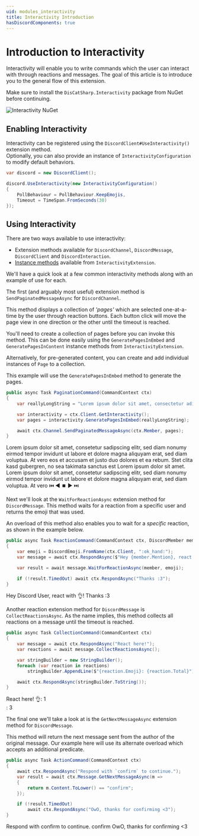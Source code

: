 ```yaml
---
uid: modules_interactivity
title: Interactivity Introduction
hasDiscordComponents: true
---
```


# Introduction to Interactivity

Interactivity will enable you to write commands which the user can interact with through reactions and messages.
The goal of this article is to introduce you to the general flow of this extension.

Make sure to install the `DisCatSharp.Interactivity` package from NuGet before continuing.

![Interactivity NuGet](/images/interactivity_01.png)

## Enabling Interactivity

Interactivity can be registered using the `DiscordClient#UseInteractivity()` extension method.<br/>
Optionally, you can also provide an instance of `InteractivityConfiguration` to modify default behaviors.

```cs
var discord = new DiscordClient();

discord.UseInteractivity(new InteractivityConfiguration()
{
    PollBehaviour = PollBehaviour.KeepEmojis,
    Timeout = TimeSpan.FromSeconds(30)
});
```

## Using Interactivity

There are two ways available to use interactivity:

* Extension methods available for `DiscordChannel`, `DiscordMessage`, `DiscordClient` and `DiscordInteraction`.
* [Instance methods](xref:DisCatSharp.Interactivity.InteractivityExtension#methods) available from `InteractivityExtension`.

We'll have a quick look at a few common interactivity methods along with an example of use for each.

The first (and arguably most useful) extension method is `SendPaginatedMessageAsync` for `DiscordChannel`.

This method displays a collection of *'pages'* which are selected one-at-a-time by the user through reaction buttons.
Each button click will move the page view in one direction or the other until the timeout is reached.

You'll need to create a collection of pages before you can invoke this method.
This can be done easily using the `GeneratePagesInEmbed` and `GeneratePagesInContent` instance methods from `InteractivityExtension`.

Alternatively, for pre-generated content, you can create and add individual instances of `Page` to a collection.

This example will use the `GeneratePagesInEmbed` method to generate the pages.

```cs
public async Task PaginationCommand(CommandContext ctx)
{
    var reallyLongString = "Lorem ipsum dolor sit amet, consectetur adipiscing ..."

    var interactivity = ctx.Client.GetInteractivity();
    var pages = interactivity.GeneratePagesInEmbed(reallyLongString);

    await ctx.Channel.SendPaginatedMessageAsync(ctx.Member, pages);
}
```

<discord-messages>
    <discord-message profile="dcs">
        <discord-embed slot="embeds">
            <discord-embed-description slot="description">Lorem ipsum dolor sit amet, consetetur sadipscing elitr, sed diam nonumy eirmod tempor invidunt ut labore et dolore magna aliquyam erat, sed diam voluptua. At vero eos et accusam et justo duo dolores et ea rebum. Stet clita kasd gubergren, no sea takimata sanctus est Lorem ipsum dolor sit amet. Lorem ipsum dolor sit amet, consetetur sadipscing elitr, sed diam nonumy eirmod tempor invidunt ut labore et dolore magna aliquyam erat, sed diam voluptua. At vero</discord-embed-description>
        </discord-embed>
        <discord-attachments slot="components">
            <discord-action-row>
                <discord-button type="secondary">⏮️</discord-button>
                <discord-button type="secondary">◀️</discord-button>
                <discord-button type="secondary">⏹️</discord-button>
                <discord-button type="secondary">▶️</discord-button>
                <discord-button type="secondary">⏭️</discord-button>
            </discord-action-row>
        </discord-attachments>
    </discord-message>
</discord-messages>

Next we'll look at the `WaitForReactionAsync` extension method for `DiscordMessage`.
This method waits for a reaction from a specific user and returns the emoji that was used.

An overload of this method also enables you to wait for a *specific* reaction, as shown in the example below.

```cs
public async Task ReactionCommand(CommandContext ctx, DiscordMember member)
{
    var emoji = DiscordEmoji.FromName(ctx.Client, ":ok_hand:");
    var message = await ctx.RespondAsync($"Hey {member.Mention}, react with {emoji}!");

    var result = await message.WaitForReactionAsync(member, emoji);

    if (!result.TimedOut) await ctx.RespondAsync("Thanks :3");
}
```

<discord-messages>
    <discord-message profile="dcs" highlight>
         Hey <discord-mention highlight profile="user">Discord User</discord-mention>, react with 👌!
         <discord-reactions slot="reactions">
            <discord-reaction name="👌" emoji="/images/ok_hand.svg" count="1" reacted></discord-reaction>
        </discord-reactions>
    </discord-message>
    <discord-message profile="dcs">
         Thanks :3
    </discord-message>
</discord-messages>

Another reaction extension method for `DiscordMessage` is `CollectReactionsAsync`.
As the name implies, this method collects all reactions on a message until the timeout is reached.

```cs
public async Task CollectionCommand(CommandContext ctx)
{
    var message = await ctx.RespondAsync("React here!");
    var reactions = await message.CollectReactionsAsync();

    var stringBuilder = new StringBuilder();
    foreach (var reaction in reactions)
        stringBuilder.AppendLine($"{reaction.Emoji}: {reaction.Total}");

    await ctx.RespondAsync(stringBuilder.ToString());
}
```

<discord-messages>
    <discord-message profile="dcs">
        React here!
        <discord-reactions slot="reactions">
            <discord-reaction name="uwu" emoji="https://cdn.discordapp.com/emojis/859022252372787241.png" count="3" reacted></discord-reaction>
            <discord-reaction name="👌" emoji="/images/ok_hand.svg" count="1"></discord-reaction>
        </discord-reactions>
    </discord-message>
    <discord-message profile="dcs">
        👌: 1<br/>
        <discord-custom-emoji name="uwu" url="https://cdn.discordapp.com/emojis/859022252372787241.png"></discord-custom-emoji>: 3
    </discord-message>
</discord-messages>

The final one we'll take a look at is the `GetNextMessageAsync` extension method for `DiscordMessage`.

This method will return the next message sent from the author of the original message.
Our example here will use its alternate overload which accepts an additional predicate.

```cs
public async Task ActionCommand(CommandContext ctx)
{
    await ctx.RespondAsync("Respond with `confirm` to continue.");
    var result = await ctx.Message.GetNextMessageAsync(m =>
    {
        return m.Content.ToLower() == "confirm";
    });

    if (!result.TimedOut)
        await ctx.RespondAsync("OwO, thanks for confirming <3");
}
```

<discord-messages>
    <discord-message profile="dcs">Respond with <discord-inline-code>confirm</discord-inline-code> to continue.</discord-message>
    <discord-message profile="user">confirm</discord-message>
    <discord-message profile="dcs">OwO, thanks for confirming <3</discord-message>
</discord-messages>
